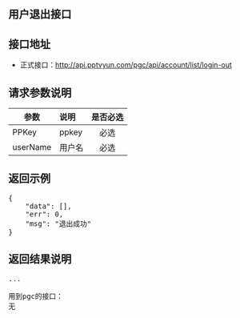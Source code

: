 用户退出接口
----------

接口地址
----------
  * 正式接口：http://api.pptvyun.com/pgc/api/account/list/login-out

请求参数说明
----------
|  参数         |说明          |是否必选|
| ------------- |:-------------|:-----:|
| PPKey      | ppkey |必选|
| userName      | 用户名 |必选    |
返回示例
----------
<pre>
{
    "data": [],
    "err": 0,
    "msg": "退出成功"
}
</pre>

返回结果说明
----------
<pre>
...

用到pgc的接口：
无
</pre>